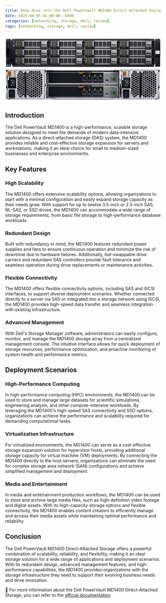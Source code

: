 ```yaml
---
title: Deep Dive into the Dell PowerVault MD1400 Direct-Attached Storage
date: 2024-04-05 01:00:00 -0500
categories: [networking, storage, dell, review]
tags: [networking, storage, dell, review]
---
```


![Deep Dive into the Dell PowerVault MD1400 Direct-Attached Storage 1](/assets/img/posts/2024/dell_md1400_storage/dell_md1400_storage1.png)
![Deep Dive into the Dell PowerVault MD1400 Direct-Attached Storage 2](/assets/img/posts/2024/dell_md1400_storage/dell_md1400_storage2.png)

## Introduction

The Dell PowerVault MD1400 is a high-performance, scalable storage solution designed to meet the demands of modern data-intensive applications. As a direct-attached storage (DAS) system, the MD1400 provides reliable and cost-effective storage expansion for servers and workstations, making it an ideal choice for small to medium-sized businesses and enterprise environments.

## Key Features

### High Scalability

The MD1400 offers extensive scalability options, allowing organizations to start with a minimal configuration and easily expand storage capacity as their needs grow. With support for up to twelve 3.5-inch or 2.5-inch SAS, NL-SAS, or SSD drives, the MD1400 can accommodate a wide range of storage requirements, from basic file storage to high-performance database workloads.

### Redundant Design

Built with redundancy in mind, the MD1400 features redundant power supplies and fans to ensure continuous operation and minimize the risk of downtime due to hardware failures. Additionally, hot-swappable drive carriers and redundant SAS controllers provide fault tolerance and seamless operation during drive replacements or maintenance activities.

### Flexible Connectivity

The MD1400 offers flexible connectivity options, including SAS and iSCSI interfaces, to support diverse deployment scenarios. Whether connected directly to a server via SAS or integrated into a storage network using iSCSI, the MD1400 provides high-speed data transfer and seamless integration with existing infrastructure.

### Advanced Management

With Dell's Storage Manager software, administrators can easily configure, monitor, and manage the MD1400 storage array from a centralized management console. The intuitive interface allows for quick deployment of storage resources, performance optimization, and proactive monitoring of system health and performance metrics.

## Deployment Scenarios

### High-Performance Computing

In high-performance computing (HPC) environments, the MD1400 can be used to store and manage large datasets for scientific simulations, engineering analysis, and other compute-intensive workloads. By leveraging the MD1400's high-speed SAS connectivity and SSD options, organizations can achieve the performance and scalability required for demanding computational tasks.

### Virtualization Infrastructure

For virtualized environments, the MD1400 can serve as a cost-effective storage expansion solution for hypervisor hosts, providing additional storage capacity for virtual machine (VM) deployments. By connecting the MD1400 directly to the host servers, organizations can eliminate the need for complex storage area network (SAN) configurations and achieve simplified management and deployment.

### Media and Entertainment

In media and entertainment production workflows, the MD1400 can be used to store and archive large media files, such as high-definition video footage and digital assets. With its high-capacity storage options and flexible connectivity, the MD1400 enables content creators to efficiently manage and access their media assets while maintaining optimal performance and reliability.

## Conclusion

The Dell PowerVault MD1400 Direct-Attached Storage offers a powerful combination of scalability, reliability, and flexibility, making it an ideal storage solution for a wide range of applications and deployment scenarios. With its redundant design, advanced management features, and high-performance capabilities, the MD1400 provides organizations with the storage infrastructure they need to support their evolving business needs and drive innovation.


📝 For more information about the Dell PowerVault MD1400 Direct-Attached Storage, you can refer to the [official documentation](https://www.dell.com/support/home/en-us/product-support/product/storage-md1400/docs).
